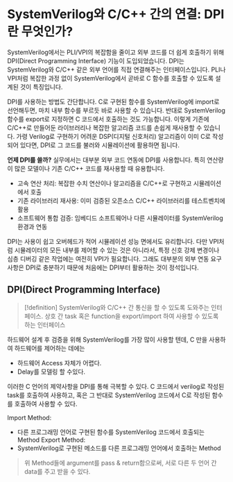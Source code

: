 # SystemVerilog와 C/C++ 간의 연결: DPI란 무엇인가?
SystemVerilog에서는 PLI/VPI의 복잡함을 줄이고 외부 코드를 더 쉽게 호출하기 위해 DPI(Direct Programming Interface) 기능이 도입되었습니다. DPI는 SystemVerilog와 C/C++ 같은 외부 언어를 직접 연결해주는 인터페이스입니다. PLI나 VPI처럼 복잡한 과정 없이 SystemVerilog에서 곧바로 C 함수를 호출할 수 있도록 설계된 것이 특징입니다.

DPI를 사용하는 방법도 간단합니다. C로 구현된 함수를 SystemVerilog에 import로 선언해두면, 마치 내부 함수를 부르듯 바로 사용할 수 있습니다. 반대로 SystemVerilog 함수를 export로 지정하면 C 코드에서 호출하는 것도 가능합니다. 이렇게 기존에 C/C++로 만들어둔 라이브러리나 복잡한 알고리즘 코드를 손쉽게 재사용할 수 있습니다. 가령 Verilog로 구현하기 어려운 DSP(디지털 신호처리) 알고리즘이 이미 C로 작성되어 있다면, DPI로 그 코드를 불러와 시뮬레이션에 활용하면 됩니다.

**언제 DPI를 쓸까?** 실무에서는 대부분 외부 코드 연동에 DPI를 사용합니다. 특히 연산량이 많은 모델이나 기존 C/C++ 코드를 재사용할 때 유용합니다.

- 고속 연산 처리:
  복잡한 수치 연산이나 알고리즘을 C/C++로 구현하고 시뮬레이션에서 호출
- 기존 라이브러리 재사용:
  이미 검증된 오픈소스 C/C++ 라이브러리를 테스트벤치에 활용
- 소프트웨어 통합 검증: 임베디드 소프트웨어나 다른 시뮬레이터를 SystemVerilog 환경과 연동

DPI는 사용이 쉽고 오버헤드가 적어 시뮬레이션 성능 면에서도 유리합니다. 다만 VPI처럼 시뮬레이터의 모든 내부를 제어할 수 있는 것은 아니라서, 특정 신호 강제 변경이나 심층 디버깅 같은 작업에는 여전히 VPI가 필요합니다. 그래도 대부분의 외부 연동 요구사항은 DPI로 충분하기 때문에 처음에는 DPI부터 활용하는 것이 정석입니다. 

## DPI(Direct Programming Interface)
> [!definition]
>SystemVerilog와 C/C++ 간 통신을 할 수 있도록 도와주는 인터페이스.
>상호 간 task 혹은 function을 export/import 하여 사용할 수 있도록 하는 인터페이스

하드웨어 설계 후 검증을 위해 SystemVerilog를 가장 많이 사용할 텐데, C 만을 사용하여 하드웨어를 제어하는 데에는 
- 하드웨어 Access 자체가 어렵다.
- Delay를 모델링 할 수있다.

이러한 C 언어의 제약사항을 DPI를 통해 극복할 수 있다. C 코드에서 verilog로 작성된 task를 호출하여 사용하고, 혹은 그 반대로 SystemVerilog 코드에서 C로 작성된 함수를 호출하여 사용할 수 있다.

Import Method:
- 다른 프로그래밍 언어로 구현된 함수를 SystemVerilog 코드에서 호출되는 Method
Export Method:
- SystemVerilog로 구현된 메소드를 다른 프로그래밍 언어에서 호출하는 Method

>위 Method들에 argument를 pass & return함으로써, 서로 다른 두 언어 간 data를 주고 받을 수 있다.
